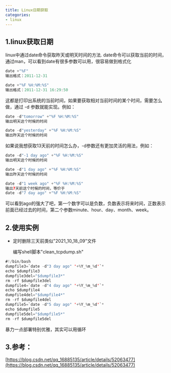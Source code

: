 ```yaml
---
title: Linux日期获取
categories:
- linux
---
```


## 1.linux获取日期
 linux中通过date命令获取昨天或明天时间的方法.
 date命令可以获取当前的时间，通过man，可以看到date有很多参数可以用，很容易做到格式化
```java
date +"%F"
输出格式：2011-12-31 

date +"%F %H:%M:%S"
输出格式：2011-12-31 16:29:50
```
这都是打印出系统的当前时间，如果要获取相对当前时间的某个时间，需要怎么做，通过 -d 参数就能实现。例如：
​

```java
date -d"tomorrow" +"%F %H:%M:%S"
输出明天这个时候的时间

date -d"yesterday" +"%F %H:%M:%S"
输出昨天这个时候的时间
```
如果说我想获取13天前的时间怎么办，-d参数还有更加灵活的用法，例如：
```java
date -d"-1 day ago" +"%F %H:%M:%S"
输出明天这个时候的时间

date -d"1 day ago" +"%F %H:%M:%S"
输出昨天这个时候的时间

date -d"1 week ago" +"%F %H:%M:%S"
输出7天前这个时候的时间，等价于
date -d"7 day ago" +"%F %H:%M:%S"
```
可以看到ago的强大了吧，第一个数字可以是负数，负数表示将来时间，正数表示前面已经过去的时间，第二个参数minute、hour、day、month、week。
## 2.使用实例

- 定时删除三天前类似"2021_10_18_09"文件

  编写shell脚本"clean_tcpdump.sh"
```java
#!/bin/bash
dumpfile3=`date -d"3 day ago" '+%Y_%m_%d'`*
echo $dumpfile3
dumpfile3del="$dumpfile3*" 
rm -rf $dumpfile3del
dumpfile4=`date -d"4 day ago" '+%Y_%m_%d'`*
echo $dumpfile4
dumpfile4del="$dumpfile4*" 
rm -rf $dumpfile4del
dumpfile5=`date -d"5 day ago" '+%Y_%m_%d'`*
echo $dumpfile5
dumpfile5del="$dumpfile5*" 
rm -rf $dumpfile5del
```
暴力一点部署特别优雅，其实可以用循环


## 3.参考：
[https://blog.csdn.net/qq_16885135/article/details/52063477](https://blog.csdn.net/qq_16885135/article/details/52063477)
